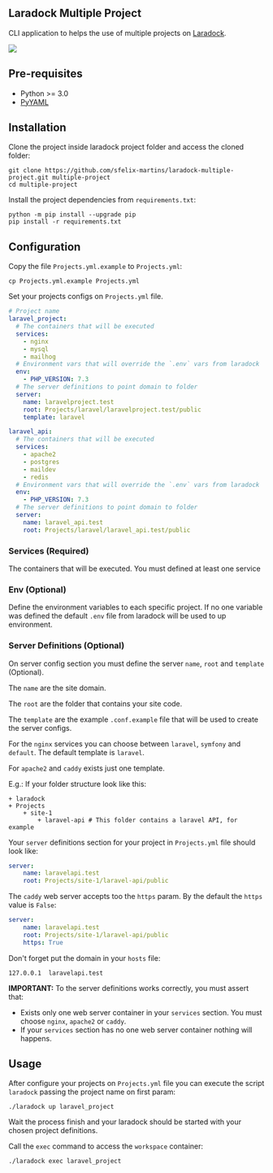## Laradock Multiple Project

CLI application to helps the use of multiple projects on [Laradock](https://laradock.io).

![](https://github.com/sfelix-martins/laradock-multiple-env/workflows/Python%20package/badge.svg)

## Pre-requisites

- Python >= 3.0
- [PyYAML](https://pyyaml.org/wiki/PyYAMLDocumentation)

## Installation

Clone the project inside laradock project folder and access the cloned folder:

```shell script
git clone https://github.com/sfelix-martins/laradock-multiple-project.git multiple-project
cd multiple-project
```

Install the project dependencies from `requirements.txt`:

```shell script
python -m pip install --upgrade pip
pip install -r requirements.txt
```

## Configuration

Copy the file `Projects.yml.example` to `Projects.yml`:

```shell script
cp Projects.yml.example Projects.yml
```

Set your projects configs on `Projects.yml` file.

```yaml
# Project name
laravel_project:
  # The containers that will be executed
  services:
    - nginx
    - mysql
    - mailhog
  # Environment vars that will override the `.env` vars from laradock
  env:
    - PHP_VERSION: 7.3
  # The server definitions to point domain to folder
  server:
    name: laravelproject.test
    root: Projects/laravel/laravelproject.test/public
    template: laravel

laravel_api:
  # The containers that will be executed
  services:
    - apache2
    - postgres
    - maildev
    - redis
  # Environment vars that will override the `.env` vars from laradock
  env:
    - PHP_VERSION: 7.3
  # The server definitions to point domain to folder
  server:
    name: laravel_api.test
    root: Projects/laravel/laravel_api.test/public
```

### Services (Required)

The containers that will be executed. You must defined at least one service

### Env (Optional)

Define the environment variables to each specific project. 
If no one variable was defined the default `.env` file from laradock will be
used to up environment. 

### Server Definitions (Optional)

On server config section you must define the server `name`, `root` and `template` (Optional).

The `name` are the site domain.

The `root` are the folder that contains your site code.

The `template` are the example `.conf.example` file that will be used to create the server configs. 

For the `nginx` services you can choose between `laravel`, `symfony` and `default`. 
The default template is `laravel`.

For `apache2` and `caddy` exists just one template.
 
E.g.: If your folder structure look like this:   

```
+ laradock
+ Projects
    + site-1
        + laravel-api # This folder contains a laravel API, for example
```

Your `server` definitions section for your project in `Projects.yml` file should look like:

```yaml
server:
    name: laravelapi.test
    root: Projects/site-1/laravel-api/public
```

The `caddy` web server accepts too the `https` param. By the default the `https` value is `False`:

```yaml
server:
    name: laravelapi.test
    root: Projects/site-1/laravel-api/public
    https: True
```

Don't forget put the domain in your `hosts` file:

```
127.0.0.1  laravelapi.test
``` 

**IMPORTANT:** To the server definitions works correctly, you must assert that:
- Exists only one web server container in your `services` section. You must choose `nginx`, `apache2` or `caddy`.
- If your `services` section has no one web server container nothing will happens.  

## Usage

After configure your projects on `Projects.yml` file you can execute the script
`laradock` passing the project name on first param:

```shell script
./laradock up laravel_project
```

Wait the process finish and your laradock should be started with your chosen
project definitions.

Call the `exec` command to access the `workspace` container:

```shell script
./laradock exec laravel_project
```
